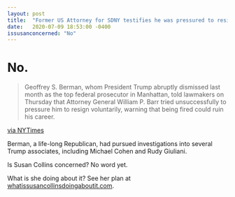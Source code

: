 ```yaml
---
layout: post
title:  "Former US Attorney for SDNY testifies he was pressured to resign"
date:   2020-07-09 18:53:00 -0400
issusanconcerned: "No"
---
```

# No.

> Geoffrey S. Berman, whom President Trump abruptly dismissed last month as the top federal prosecutor in Manhattan, told lawmakers on Thursday that Attorney General William P. Barr tried unsuccessfully to pressure him to resign voluntarily, warning that being fired could ruin his career.

[via NYTimes](https://www.nytimes.com/2020/07/09/us/politics/top-manhattan-prosecutor-ousted-by-trump-details-firing.html)

Berman, a life-long Republican, had pursued investigations into several Trump associates, including Michael Cohen and Rudy Giuliani.

Is Susan Collins concerned? No word yet.

What is she doing about it? See her plan at [whatissusancollinsdoingaboutit.com](https://whatissusancollinsdoingaboutit.com).
